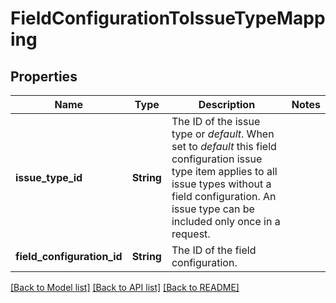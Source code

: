 # FieldConfigurationToIssueTypeMapping

## Properties

Name | Type | Description | Notes
------------ | ------------- | ------------- | -------------
**issue_type_id** | **String** | The ID of the issue type or *default*. When set to *default* this field configuration issue type item applies to all issue types without a field configuration. An issue type can be included only once in a request. | 
**field_configuration_id** | **String** | The ID of the field configuration. | 

[[Back to Model list]](../README.md#documentation-for-models) [[Back to API list]](../README.md#documentation-for-api-endpoints) [[Back to README]](../README.md)


